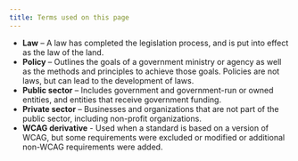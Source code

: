 ```yaml
---
title: Terms used on this page
---
```


* **Law** – A law has completed the legislation process, and is put into effect as the law of the land.  
* **Policy** – Outlines the goals of a government ministry or agency as well as the methods and principles to achieve those goals. Policies are not laws, but can lead to the development of laws.
* **Public sector** – Includes government and government-run or owned entities, and entities that receive government funding.
* **Private sector** – Businesses and organizations that are not part of the public sector, including non-profit organizations.
* **WCAG derivative** - Used when a standard is based on a version of WCAG, but some requirements were excluded or modified or additional non-WCAG requirements were added.
